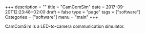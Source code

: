 +++
description = ""
title = "CamComSim"
date = 2017-09-20T12:23:48+02:00
draft = false
type = "page"
tags = ["software"]
Categories = ["software"]
menu = "main"
+++

CamComSim is a LED-to-camera communication simulator.
